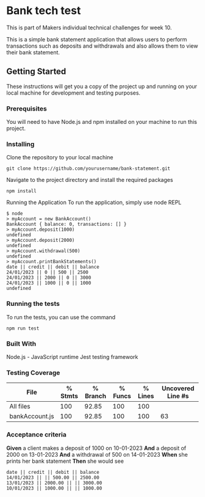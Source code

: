 # Bank tech test

This is part of Makers individual technical challenges for week 10.

This is a simple bank statement application that allows users to perform transactions such as deposits and withdrawals and also allows them to view their bank statement.

## Getting Started

These instructions will get you a copy of the project up and running on your local machine for development and testing purposes.

### Prerequisites

You will need to have Node.js and npm installed on your machine to run this project.

### Installing
Clone the repository to your local machine

```git clone https://github.com/yourusername/bank-statement.git```

Navigate to the project directory and install the required packages

```
npm install
```
Running the Application
To run the application, simply use node REPL

```
$ node
> myAccount = new BankAccount()
BankAccount { balance: 0, transactions: [] }
> myAccount.deposit(1000)
undefined
> myAccount.deposit(2000)
undefined
> myAccount.withdrawal(500)
undefined
> myAccount.printBankStatements()
date || credit || debit || balance
24/01/2023 || 0 || 500 || 2500
24/01/2023 || 2000 || 0 || 3000
24/01/2023 || 1000 || 0 || 1000
undefined
```
### Running the tests
To run the tests, you can use the command
```
npm run test
```
### Built With

Node.js - JavaScript runtime
Jest testing framework

### Testing Coverage

File            | % Stmts | % Branch | % Funcs | % Lines | Uncovered Line #s
----------------|---------|----------|---------|---------|-------------------
All files       |     100 |    92.85 |     100 |     100 |
 bankAccount.js |     100 |    92.85 |     100 |     100 | 63

### Acceptance criteria

**Given** a client makes a deposit of 1000 on 10-01-2023
**And** a deposit of 2000 on 13-01-2023
**And** a withdrawal of 500 on 14-01-2023
**When** she prints her bank statement
**Then** she would see

```
date || credit || debit || balance
14/01/2023 || || 500.00 || 2500.00
13/01/2023 || 2000.00 || || 3000.00
10/01/2023 || 1000.00 || || 1000.00
```
